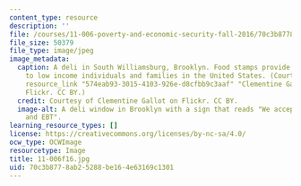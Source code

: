 ```yaml
---
content_type: resource
description: ''
file: /courses/11-006-poverty-and-economic-security-fall-2016/70c3b8778ab25288be164e63169c1301_11-006f16.jpg
file_size: 50379
file_type: image/jpeg
image_metadata:
  caption: A deli in South Williamsburg, Brooklyn. Food stamps provide assistance
    to low income individuals and families in the United States. (Courtesy of {{%
    resource_link "574eab93-3015-4103-926e-d8cfbb9c3aaf" "Clementine Gallot" %}} on
    Flickr. CC BY.)
  credit: Courtesy of Clementine Gallot on Flickr. CC BY.
  image-alt: A deli window in Brooklyn with a sign that reads "We accept food stamps
    and EBT".
learning_resource_types: []
license: https://creativecommons.org/licenses/by-nc-sa/4.0/
ocw_type: OCWImage
resourcetype: Image
title: 11-006f16.jpg
uid: 70c3b877-8ab2-5288-be16-4e63169c1301
---
```

